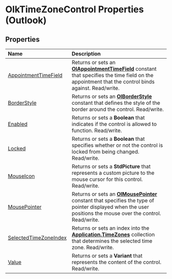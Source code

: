 
# OlkTimeZoneControl Properties (Outlook)

## Properties



|**Name**|**Description**|
|:-----|:-----|
|[AppointmentTimeField](4b53560f-43b8-4bd8-4917-9a724e556782.md)|Returns or sets an  **[OlAppointmentTimeField](630706ba-c98a-e6de-73ce-c7071e0d1db2.md)** constant that specifies the time field on the appointment that the control binds against. Read/write.|
|[BorderStyle](f0e06cd9-fe13-56a6-4251-8d14ac9b9d91.md)|Returns or sets an  **[OlBorderStyle](fd0a6be8-8d4b-be9f-639c-cd1ea5de9c97.md)** constant that defines the style of the border around the control. Read/write.|
|[Enabled](a9c461b6-3ecb-bb12-b886-31b7d1d5c36f.md)|Returns or sets a  **Boolean** that indicates if the control is allowed to function. Read/write.|
|[Locked](b33184ab-a976-7696-d325-2a142ad27cb9.md)|Returns or sets a  **Boolean** that specifies whether or not the control is locked from being changed. Read/write.|
|[MouseIcon](922034e9-0b3b-dad6-ee7a-1777358a210b.md)|Returns or sets a  **StdPicture** that represents a custom picture to the mouse cursor for this control. Read/write.|
|[MousePointer](10a026ed-8587-469a-dc78-e1fd4fc0fbfc.md)|Returns or sets an  **[OlMousePointer](527df8bb-000c-f108-0522-2d294858b251.md)** constant that specifies the type of pointer displayed when the user positions the mouse over the control. Read/write.|
|[SelectedTimeZoneIndex](1e95e436-66b2-2dac-84af-098dacd3a8d9.md)|Returns or sets an index into the  **[Application.TimeZones](920e55d1-9914-fa74-101a-921083328d23.md)** collection that determines the selected time zone. Read/write.|
|[Value](05163537-9c47-5c20-1fb2-91ac8d27d0b9.md)|Returns or sets a  **Variant** that represents the content of the control. Read/write.|
